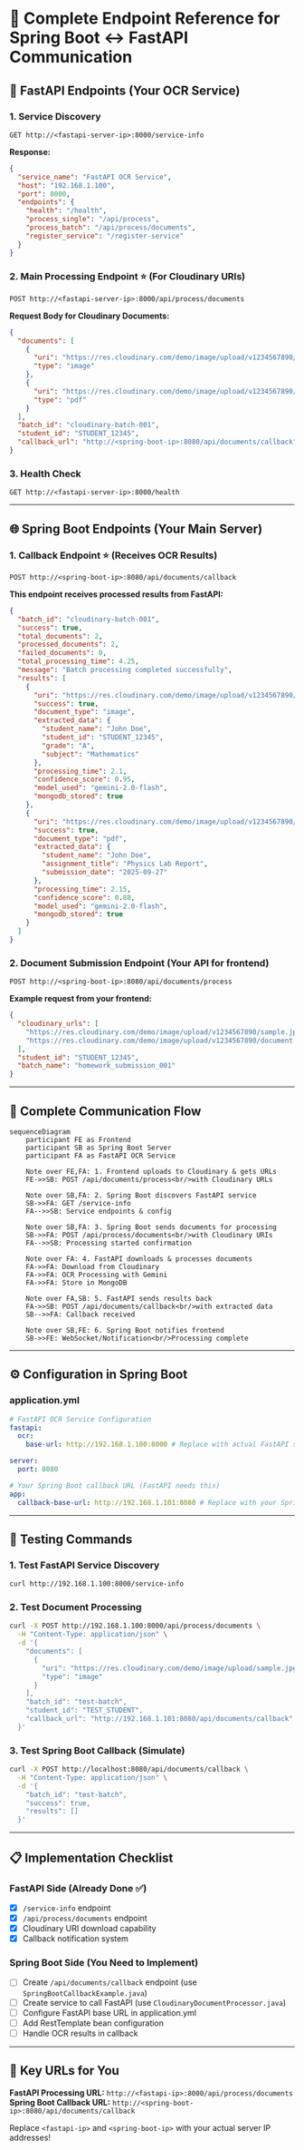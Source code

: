 # 🔗 Complete Endpoint Reference for Spring Boot ↔ FastAPI Communication

## 📡 **FastAPI Endpoints (Your OCR Service)**

### 1. Service Discovery

```http
GET http://<fastapi-server-ip>:8000/service-info
```

**Response:**

```json
{
  "service_name": "FastAPI OCR Service",
  "host": "192.168.1.100",
  "port": 8000,
  "endpoints": {
    "health": "/health",
    "process_single": "/api/process",
    "process_batch": "/api/process/documents",
    "register_service": "/register-service"
  }
}
```

### 2. **Main Processing Endpoint** ⭐ (For Cloudinary URIs)

```http
POST http://<fastapi-server-ip>:8000/api/process/documents
```

**Request Body for Cloudinary Documents:**

```json
{
  "documents": [
    {
      "uri": "https://res.cloudinary.com/demo/image/upload/v1234567890/sample.jpg",
      "type": "image"
    },
    {
      "uri": "https://res.cloudinary.com/demo/image/upload/v1234567890/document.pdf",
      "type": "pdf"
    }
  ],
  "batch_id": "cloudinary-batch-001",
  "student_id": "STUDENT_12345",
  "callback_url": "http://<spring-boot-ip>:8080/api/documents/callback"
}
```

### 3. Health Check

```http
GET http://<fastapi-server-ip>:8000/health
```

---

## 🌐 **Spring Boot Endpoints (Your Main Server)**

### 1. **Callback Endpoint** ⭐ (Receives OCR Results)

```http
POST http://<spring-boot-ip>:8080/api/documents/callback
```

**This endpoint receives processed results from FastAPI:**

```json
{
  "batch_id": "cloudinary-batch-001",
  "success": true,
  "total_documents": 2,
  "processed_documents": 2,
  "failed_documents": 0,
  "total_processing_time": 4.25,
  "message": "Batch processing completed successfully",
  "results": [
    {
      "uri": "https://res.cloudinary.com/demo/image/upload/v1234567890/sample.jpg",
      "success": true,
      "document_type": "image",
      "extracted_data": {
        "student_name": "John Doe",
        "student_id": "STUDENT_12345",
        "grade": "A",
        "subject": "Mathematics"
      },
      "processing_time": 2.1,
      "confidence_score": 0.95,
      "model_used": "gemini-2.0-flash",
      "mongodb_stored": true
    },
    {
      "uri": "https://res.cloudinary.com/demo/image/upload/v1234567890/document.pdf",
      "success": true,
      "document_type": "pdf",
      "extracted_data": {
        "student_name": "John Doe",
        "assignment_title": "Physics Lab Report",
        "submission_date": "2025-09-27"
      },
      "processing_time": 2.15,
      "confidence_score": 0.88,
      "model_used": "gemini-2.0-flash",
      "mongodb_stored": true
    }
  ]
}
```

### 2. **Document Submission Endpoint** (Your API for frontend)

```http
POST http://<spring-boot-ip>:8080/api/documents/process
```

**Example request from your frontend:**

```json
{
  "cloudinary_urls": [
    "https://res.cloudinary.com/demo/image/upload/v1234567890/sample.jpg",
    "https://res.cloudinary.com/demo/image/upload/v1234567890/document.pdf"
  ],
  "student_id": "STUDENT_12345",
  "batch_name": "homework_submission_001"
}
```

---

## 🔄 **Complete Communication Flow**

```mermaid
sequenceDiagram
    participant FE as Frontend
    participant SB as Spring Boot Server
    participant FA as FastAPI OCR Service

    Note over FE,FA: 1. Frontend uploads to Cloudinary & gets URLs
    FE->>SB: POST /api/documents/process<br/>with Cloudinary URLs

    Note over SB,FA: 2. Spring Boot discovers FastAPI service
    SB->>FA: GET /service-info
    FA-->>SB: Service endpoints & config

    Note over SB,FA: 3. Spring Boot sends documents for processing
    SB->>FA: POST /api/process/documents<br/>with Cloudinary URIs
    FA-->>SB: Processing started confirmation

    Note over FA: 4. FastAPI downloads & processes documents
    FA->>FA: Download from Cloudinary
    FA->>FA: OCR Processing with Gemini
    FA->>FA: Store in MongoDB

    Note over FA,SB: 5. FastAPI sends results back
    FA->>SB: POST /api/documents/callback<br/>with extracted data
    SB-->>FA: Callback received

    Note over SB,FE: 6. Spring Boot notifies frontend
    SB->>FE: WebSocket/Notification<br/>Processing complete
```

---

## ⚙️ **Configuration in Spring Boot**

### application.yml

```yaml
# FastAPI OCR Service Configuration
fastapi:
  ocr:
    base-url: http://192.168.1.100:8000 # Replace with actual FastAPI server IP

server:
  port: 8080

# Your Spring Boot callback URL (FastAPI needs this)
app:
  callback-base-url: http://192.168.1.101:8080 # Replace with your Spring Boot server IP
```

---

## 🧪 **Testing Commands**

### 1. Test FastAPI Service Discovery

```bash
curl http://192.168.1.100:8000/service-info
```

### 2. Test Document Processing

```bash
curl -X POST http://192.168.1.100:8000/api/process/documents \
  -H "Content-Type: application/json" \
  -d '{
    "documents": [
      {
        "uri": "https://res.cloudinary.com/demo/image/upload/sample.jpg",
        "type": "image"
      }
    ],
    "batch_id": "test-batch",
    "student_id": "TEST_STUDENT",
    "callback_url": "http://192.168.1.101:8080/api/documents/callback"
  }'
```

### 3. Test Spring Boot Callback (Simulate)

```bash
curl -X POST http://localhost:8080/api/documents/callback \
  -H "Content-Type: application/json" \
  -d '{
    "batch_id": "test-batch",
    "success": true,
    "results": []
  }'
```

---

## 📋 **Implementation Checklist**

### FastAPI Side (Already Done ✅)

- [x] `/service-info` endpoint
- [x] `/api/process/documents` endpoint
- [x] Cloudinary URI download capability
- [x] Callback notification system

### Spring Boot Side (You Need to Implement)

- [ ] Create `/api/documents/callback` endpoint (use `SpringBootCallbackExample.java`)
- [ ] Create service to call FastAPI (use `CloudinaryDocumentProcessor.java`)
- [ ] Configure FastAPI base URL in application.yml
- [ ] Add RestTemplate bean configuration
- [ ] Handle OCR results in callback

---

## 🎯 **Key URLs for You**

**FastAPI Processing URL:** `http://<fastapi-ip>:8000/api/process/documents`
**Spring Boot Callback URL:** `http://<spring-boot-ip>:8080/api/documents/callback`

Replace `<fastapi-ip>` and `<spring-boot-ip>` with your actual server IP addresses!
